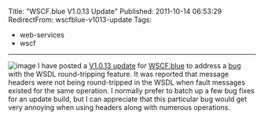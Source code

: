 Title: "WSCF.blue V1.0.13 Update"
Published: 2011-10-14 06:53:29
RedirectFrom: wscfblue-v1013-update
Tags:
  - web-services
  - wscf
---
![image](/posts/images/WSCF-Logo.png)
I have posted a [V1.0.13 update](http://wscfblue.codeplex.com/releases/view/75058#DownloadId=292847) for [WSCF.blue](http://wscfblue.codeplex.com/) to address a [bug](http://wscfblue.codeplex.com/workitem/13287) with the WSDL round-tripping feature. It was reported that message headers were not being round-tripped in the WSDL when fault messages existed for the same operation. I normally prefer to batch up a few bug fixes for an update build, but I can appreciate that this particular bug would get very annoying when using headers along with numerous operations.
